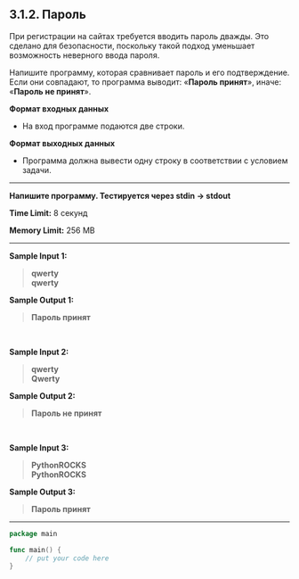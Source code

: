## 3.1.2. Пароль

При регистрации на сайтах требуется вводить пароль дважды. Это сделано для безопасности, поскольку такой подход уменьшает возможность неверного ввода пароля.

Напишите программу, которая сравнивает пароль и его подтверждение. Если они совпадают, то программа выводит: «**Пароль принят**», иначе: «**Пароль не принят**».

**Формат входных данных**
* На вход программе подаются две строки.

**Формат выходных данных**
* Программа должна вывести одну строку в соответствии с условием задачи.

___
**Напишите программу. Тестируется через stdin → stdout**

**Time Limit:** 8 секунд

**Memory Limit:** 256 MB
___
**Sample Input 1:**
> **qwerty<br />
> qwerty**

**Sample Output 1:**
> **Пароль принят**

<br />

**Sample Input 2:**
> **qwerty<br />
> Qwerty**

**Sample Output 2:**
> **Пароль не принят**

<br />

**Sample Input 3:**
> **PythonROCKS<br />
> PythonROCKS**

**Sample Output 3:**
> **Пароль принят**
___
```Go
package main

func main() {
    // put your code here
}
```